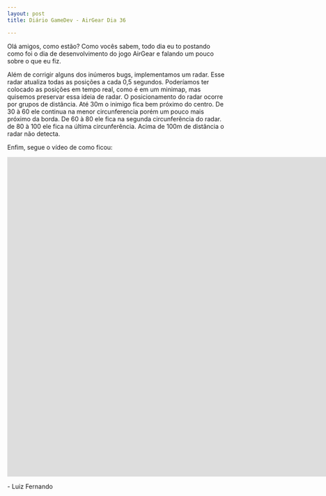 ```yaml
---
layout: post
title: Diário GameDev - AirGear Dia 36

---
```


Olá amigos, como estão? Como vocês sabem, todo dia eu to postando como foi o dia de desenvolvimento do jogo AirGear e falando um pouco sobre o que eu fiz.

Além de corrigir alguns dos inúmeros bugs, implementamos um radar. Esse radar atualiza todas as posições a cada 0,5 segundos. Poderíamos ter colocado as posições em tempo real, como é em um minimap, mas quisemos preservar essa ideia de radar. O posicionamento do radar ocorre por grupos de distância.
Até 30m o inimigo fica bem próximo do centro.
De 30 à 60 ele continua na menor circunferencia porém um pouco mais próximo da borda.
De 60 à 80 ele fica na segunda circunferência do radar.
de 80 à 100 ele fica na última circunferência.
Acima de 100m de distância o radar não detecta. 


Enfim, segue o vídeo de como ficou:

<div class="videoWrapper">
  <iframe width="1663" height="734" src="https://www.youtube.com/embed/-9OAA4ICoyY" frameborder="0" allow="autoplay; encrypted-media" allowfullscreen></iframe>
</div>

<p class= "message"> - Luiz Fernando </p>